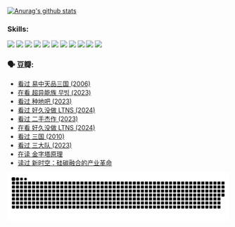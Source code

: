 
[![Anurag's github stats](https://github-readme-stats.vercel.app/api?username=w940853815)](https://github.com/anuraghazra/github-readme-stats)

### Skills:

<code><img height="32" src="https://cdn.jsdelivr.net/npm/simple-icons@v5/icons/python.svg"></code>
<code><img height="32" src="https://cdn.jsdelivr.net/npm/simple-icons@v5/icons/javascript.svg"></code>
<code><img height="32" src="https://cdn.jsdelivr.net/npm/simple-icons@v5/icons/django.svg"></code>
<code><img height="32" src="https://cdn.jsdelivr.net/npm/simple-icons@v5/icons/flask.svg"></code>
<code><img height="32" src="https://cdn.jsdelivr.net/npm/simple-icons@v5/icons/vuetify.svg"></code>
<code><img height="32" src="https://cdn.jsdelivr.net/npm/simple-icons@v5/icons/git.svg"></code>
<code><img height="32" src="https://cdn.jsdelivr.net/npm/simple-icons@v5/icons/docker.svg"></code>
<code><img height="32" src="https://cdn.jsdelivr.net/npm/simple-icons@v5/icons/postgresql.svg"></code>
<code><img height="32" src="https://cdn.jsdelivr.net/npm/simple-icons@v5/icons/elasticsearch.svg"></code>
<code><img height="32" src="https://cdn.jsdelivr.net/npm/simple-icons@v5/icons/macos.svg"></code>
<code><img height="32" src="https://cdn.jsdelivr.net/npm/simple-icons@v5/icons/linux.svg"></code>

### 🗣 豆瓣:

<!-- DOUBAN-ACTIVITIES:START -->
- [看过 易中天品三国‎ (2006)](https://www.douban.com/people/136069238/status/4529910812/?_i=08834517)
- [在看 超异能族 무빙‎ (2023)](https://www.douban.com/people/136069238/status/4527291077/?_i=08834517)
- [看过 种地吧‎ (2023)](https://www.douban.com/people/136069238/status/4527289637/?_i=08834517)
- [看过 好久没做 LTNS‎ (2024)](https://www.douban.com/people/136069238/status/4527289515/?_i=08834517)
- [看过 二手杰作‎ (2023)](https://www.douban.com/people/136069238/status/4522502716/?_i=08834517)
- [在看 好久没做 LTNS‎ (2024)](https://www.douban.com/people/136069238/status/4521969883/?_i=08834517)
- [看过 三国‎ (2010)](https://www.douban.com/people/136069238/status/4521634661/?_i=08834517)
- [看过 三大队‎ (2023)](https://www.douban.com/people/136069238/status/4510323325/?_i=08834517)
- [在读 金字塔原理](https://www.douban.com/people/136069238/status/4507497587/?_i=08834517)
- [读过 新时空：硅碳融合的产业革命](https://www.douban.com/people/136069238/status/4506659177/?_i=08834517)
<!-- DOUBAN-ACTIVITIES:END -->


![Snake animation](https://raw.githubusercontent.com/w940853815/w940853815/output/github-contribution-grid-snake.svg)

<!--
**w940853815/w940853815** is a ✨ _special_ ✨ repository because its `README.md` (this file) appears on your GitHub profile.

Here are some ideas to get you started:

- 🔭 I’m currently working on ...
- 🌱 I’m currently learning ...
- 👯 I’m looking to collaborate on ...
- 🤔 I’m looking for help with ...
- 💬 Ask me about ...
- 📫 How to reach me: ...
- 😄 Pronouns: ...
- ⚡ Fun fact: ...
-->
